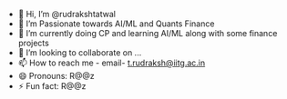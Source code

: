 - 👋 Hi, I’m @rudrakshtatwal
- 👀 I’m Passionate towards AI/ML and Quants Finance
- 🌱 I’m currently doing CP and learning AI/ML along with some finance projects
- 💞️ I’m looking to collaborate on ...
- 📫 How to reach me - email- t.rudraksh@iitg.ac.in
- 😄 Pronouns: R@@z
- ⚡ Fun fact: R@@z

<!---
rudrakshtatwal/rudrakshtatwal is a ✨ special ✨ repository because its `README.md` (this file) appears on your GitHub profile.
You can click the Preview link to take a look at your changes.
--->
